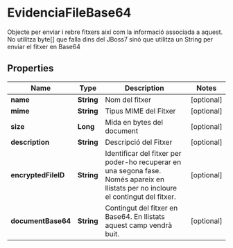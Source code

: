 

# EvidenciaFileBase64

Objecte per enviar i rebre fitxers així com la informació associada a aquest. No utilitza byte[] que falla dins del JBoss7 sinó que utilitza un String per enviar el fitxer en Base64

## Properties

| Name | Type | Description | Notes |
|------------ | ------------- | ------------- | -------------|
|**name** | **String** | Nom del fitxer |  [optional] |
|**mime** | **String** | Tipus MIME del Fitxer |  [optional] |
|**size** | **Long** | Mida en bytes del document |  [optional] |
|**description** | **String** | Descripció del Fitxer |  [optional] |
|**encryptedFileID** | **String** | Identificar del fitxer per poder-ho recuperar en una segona fase. Només apareix en llistats per no incloure el contingut del fitxer. |  [optional] |
|**documentBase64** | **String** | Contingut del fitxer en Base64. En llistats aquest camp vendrà buit. |  [optional] |



